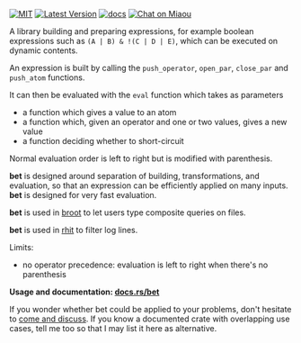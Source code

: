 [![MIT][s2]][l2] [![Latest Version][s1]][l1] [![docs][s3]][l3] [![Chat on Miaou][s4]][l4]

[s1]: https://img.shields.io/crates/v/bet.svg
[l1]: https://crates.io/crates/bet

[s2]: https://img.shields.io/badge/license-MIT-blue.svg
[l2]: LICENSE

[s3]: https://docs.rs/bet/badge.svg
[l3]: https://docs.rs/bet/

[s4]: https://miaou.dystroy.org/static/shields/room.svg
[l4]: https://miaou.dystroy.org/3

A library building and preparing expressions, for example boolean expressions such as `(A | B) & !(C | D | E)`,  which can be executed on dynamic contents.

An expression is built by calling the `push_operator`, `open_par`, `close_par` and `push_atom` functions.

It can then be evaluated with the `eval` function which takes as parameters

* a function which gives a value to an atom
* a function which, given an operator and one or two values, gives a new value
* a function deciding whether to short-circuit

Normal evaluation order is left to right but is modified with parenthesis.

**bet** is designed around separation of building, transformations, and evaluation, so that an expression can be efficiently applied on many inputs. **bet** is designed for very fast evaluation.

**bet** is used in [broot](https://dystroy.org/broot) to let users type composite queries on files.

**bet** is used in [rhit](https://github.com/Canop/rhit) to filter log lines.

Limits:
* no operator precedence: evaluation is left to right when there's no parenthesis

**Usage and documentation: [docs.rs/bet](https://docs.rs/bet/)**

If you wonder whether bet could be applied to your problems, don't hesitate to [come and discuss](https://miaou.dystroy.org/3768). If you know a documented crate with overlapping use cases, tell me too so that I may list it here as alternative.

